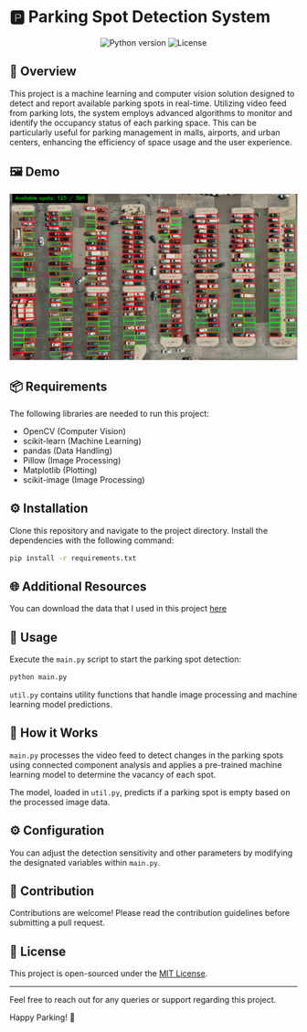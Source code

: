 # 🅿️ Parking Spot Detection System

<p align="center">
  <img src="https://img.shields.io/badge/python-3.10+-blue.svg" alt="Python version" />
  <img src="https://img.shields.io/badge/license-MIT-green.svg" alt="License" />
</p>

## 📝 Overview

This project is a machine learning and computer vision solution designed to detect and report available parking spots in real-time. Utilizing video feed from parking lots, the system employs advanced algorithms to monitor and identify the occupancy status of each parking space. This can be particularly useful for parking management in malls, airports, and urban centers, enhancing the efficiency of space usage and the user experience.

## 🖼️ Demo

![Parking Spot Detection Demo](DEMO.png)

## 📦 Requirements

The following libraries are needed to run this project:

- OpenCV (Computer Vision)
- scikit-learn (Machine Learning)
- pandas (Data Handling)
- Pillow (Image Processing)
- Matplotlib (Plotting)
- scikit-image (Image Processing)

## ⚙️ Installation

Clone this repository and navigate to the project directory. Install the dependencies with the following command:

```bash
pip install -r requirements.txt
```

## 🌐 Additional Resources

You can download the data that I used in this project [here](https://drive.google.com/drive/folders/147SiZLL8GY4_Gvgyy4WNu80UnV3ZGtRY?usp=drive_link)

## 🚀 Usage

Execute the `main.py` script to start the parking spot detection:

```bash
python main.py
```

`util.py` contains utility functions that handle image processing and machine learning model predictions.

## 🤖 How it Works

`main.py` processes the video feed to detect changes in the parking spots using connected component analysis and applies a pre-trained machine learning model to determine the vacancy of each spot.

The model, loaded in `util.py`, predicts if a parking spot is empty based on the processed image data.

## ⚙️ Configuration

You can adjust the detection sensitivity and other parameters by modifying the designated variables within `main.py`.

## 🤝 Contribution

Contributions are welcome! Please read the contribution guidelines before submitting a pull request.

## 📄 License

This project is open-sourced under the [MIT License](LICENSE).

---

Feel free to reach out for any queries or support regarding this project.

Happy Parking! 🚗

